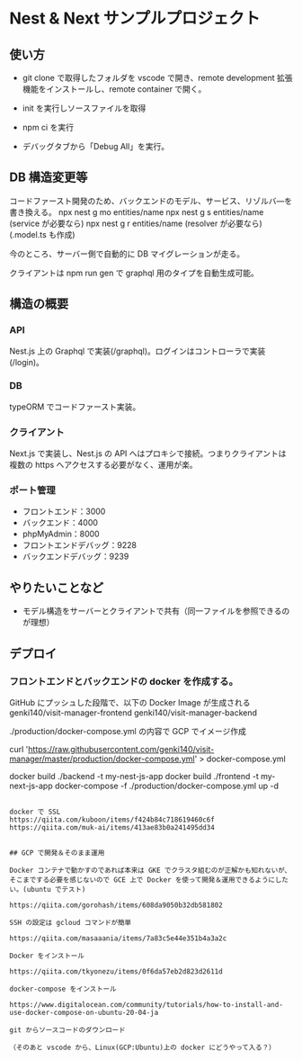 # Nest & Next サンプルプロジェクト

## 使い方

- git clone で取得したフォルダを vscode で開き、remote development 拡張機能をインストールし、remote container で開く。

- init を実行しソースファイルを取得

- npm ci を実行

- デバッグタブから「Debug All」を実行。

## DB 構造変更等

コードファースト開発のため、バックエンドのモデル、サービス、リゾルバ―を書き換える。
npx nest g mo entities/name
npx nest g s entities/name (service が必要なら)
npx nest g r entities/name (resolver が必要なら)
(.model.ts も作成)

今のところ、サーバー側で自動的に DB マイグレーションが走る。

クライアントは npm run gen で graphql 用のタイプを自動生成可能。

## 構造の概要

### API

Nest.js 上の Graphql で実装(/graphql)。ログインはコントローラで実装(/login)。

### DB

typeORM でコードファースト実装。

### クライアント

Next.js で実装し、Nest.js の API へはプロキシで接続。つまりクライアントは複数の https へアクセスする必要がなく、運用が楽。

###

### ポート管理

- フロントエンド：3000
- バックエンド：4000
- phpMyAdmin：8000
- フロントエンドデバッグ：9228
- バックエンドデバッグ：9239

## やりたいことなど

- モデル構造をサーバーとクライアントで共有（同一ファイルを参照できるのが理想）

## デプロイ

### フロントエンドとバックエンドの docker を作成する。

GitHub にプッシュした段階で、以下の Docker Image が生成される
genki140/visit-manager-frontend
genki140/visit-manager-backend

./production/docker-compose.yml の内容で GCP でイメージ作成

curl 'https://raw.githubusercontent.com/genki140/visit-manager/master/production/docker-compose.yml' > docker-compose.yml

docker build ./backend -t my-nest-js-app
docker build ./frontend -t my-next-js-app
docker-compose -f ./production/docker-compose.yml up -d

```

docker で SSL
https://qiita.com/kuboon/items/f424b84c718619460c6f
https://qiita.com/muk-ai/items/413ae83b0a241495dd34


## GCP で開発＆そのまま運用

Docker コンテナで動かすのであれば本来は GKE でクラスタ組むのが正解かも知れないが、そこまでする必要を感じないので GCE 上で Docker を使って開発＆運用できるようにしたい。(ubuntu でテスト)

https://qiita.com/gorohash/items/608da9050b32db581802

SSH の設定は gcloud コマンドが簡単

https://qiita.com/masaaania/items/7a83c5e44e351b4a3a2c

Docker をインストール

https://qiita.com/tkyonezu/items/0f6da57eb2d823d2611d

docker-compose をインストール

https://www.digitalocean.com/community/tutorials/how-to-install-and-use-docker-compose-on-ubuntu-20-04-ja

git からソースコードのダウンロード

（そのあと vscode から、Linux(GCP:Ubuntu)上の docker にどうやって入る？）


```
